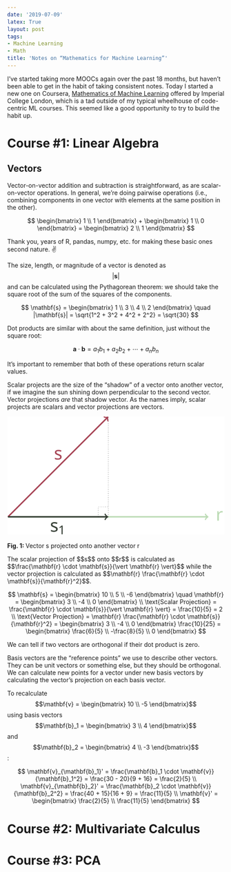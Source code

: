 ```yaml
---
date: '2019-07-09'
latex: True
layout: post
tags:
- Machine Learning
- Math
title: 'Notes on “Mathematics for Machine Learning”'
---
```


I’ve started taking more MOOCs again over the past 18 months, but
haven’t been able to get in the habit of taking consistent notes. Today
I started a new one on Coursera, [Mathematics of Machine
Learning](https://www.coursera.org/specializations/mathematics-machine-learning)
offered by Imperial College London, which is a tad outside of my typical
wheelhouse of code-centric ML courses. This seemed like a good
opportunity to try to build the habit up.

Course \#1: Linear Algebra
==========================

Vectors
-------

Vector-on-vector addition and subtraction is straightforward, as are
scalar-on-vector operations. In general, we’re doing pairwise operations
(i.e., combining components in one vector with elements at the same
position in the other).

$$
\begin{bmatrix} 1 \\ 1 \end{bmatrix} + \begin{bmatrix} 1 \\ 0 \end{bmatrix} = \begin{bmatrix} 2 \\ 1 \end{bmatrix}
$$

Thank you, years of R, pandas, numpy, etc. for making these basic ones
second nature. ✌

The size, length, or magnitude of a vector is denoted as
$$\vert \mathbf{s} \vert$$ and can be calculated using the Pythagorean
theorem: we should take the square root of the sum of the squares of the
components.

$$
\mathbf{s} = \begin{bmatrix} 1 \\ 3 \\ 4 \\ 2 \end{bmatrix} \quad
|\mathbf{s}| = \sqrt{1^2 + 3^2 + 4^2 + 2^2} = \sqrt{30}
$$

Dot products are similar with about the same definition, just without
the square root:

$$
\mathbf{a} \cdot \mathbf{b} = a_1 b_1 + a_2 b_2 + \cdots + a_n b_n
$$

It’s important to remember that both of these operations return scalar
values.

Scalar projects are the size of the “shadow” of a vector onto another
vector, if we imagine the sun shining down perpendicular to the second
vector. Vector projections *are* that shadow vector. As the names imply,
scalar projects are scalars and vector projections are vectors.

![](../assets/vector-projection-1.svg)
<p class="caption">
<b>Fig. 1: </b>Vector s projected onto another vector r
</p>
The scalar projection of $$s$$ onto $$r$$ is calculated as
$$\frac{\mathbf{r} \cdot \mathbf{s}}{\vert \mathbf{r} \vert}$$ while the
vector projection is calculated as
$$\mathbf{r} \frac{\mathbf{r} \cdot \mathbf{s}}{\mathbf{r}^2}$$.

$$
\mathbf{s} = \begin{bmatrix} 10 \\ 5 \\ -6 \end{bmatrix} \quad
\mathbf{r} = \begin{bmatrix} 3 \\ -4 \\ 0 \end{bmatrix} \\
\text{Scalar Projection} = \frac{\mathbf{r} \cdot \mathbf{s}}{\vert \mathbf{r} \vert} = \frac{10}{5} = 2 \\
\text{Vector Projection} = \mathbf{r} \frac{\mathbf{r} \cdot \mathbf{s}}{\mathbf{r}^2} = \begin{bmatrix} 3 \\ -4 \\ 0 \end{bmatrix} \frac{10}{25} = \begin{bmatrix} \frac{6}{5} \\ -\frac{8}{5} \\ 0 \end{bmatrix}
$$

We can tell if two vectors are orthogonal if their dot product is zero.

Basis vectors are the “reference points” we use to describe other
vectors. They can be unit vectors or something else, but they should be
orthogonal. We can calculate new points for a vector under new basis
vectors by calculating the vector’s projection on each basis vector.

To recalculate $$\mathbf{v} = \begin{bmatrix} 10 \\ -5 \end{bmatrix}$$
using basis vectors
$$\mathbf{b}_1 = \begin{bmatrix} 3 \\ 4 \end{bmatrix}$$ and
$$\mathbf{b}_2 = \begin{bmatrix} 4 \\ -3 \end{bmatrix}$$:

$$
\mathbf{v}_{\mathbf{b}_1}' = \frac{\mathbf{b}_1 \cdot \mathbf{v}}{\mathbf{b}_1^2} = \frac{30 - 20}{9 + 16} = \frac{2}{5} \\
\mathbf{v}_{\mathbf{b}_2}' = \frac{\mathbf{b}_2 \cdot \mathbf{v}}{\mathbf{b}_2^2} = \frac{40 + 15}{16 + 9} = \frac{11}{5} \\
\mathbf{v}' = \begin{bmatrix} \frac{2}{5} \\ \frac{11}{5} \end{bmatrix}
$$

Course \#2: Multivariate Calculus
=================================

Course \#3: PCA
===============
